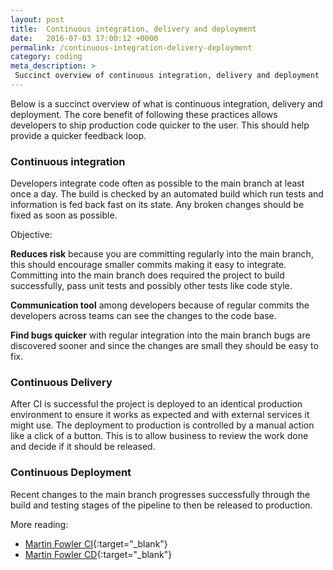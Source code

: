 ```yaml
---
layout: post
title:  Continuous integration, delivery and deployment
date:   2016-07-03 17:00:12 +0000
permalink: /continuous-integration-delivery-deployment
category: coding
meta_description: >
 Succinct overview of continuous integration, delivery and deployment
---
```


Below is a succinct overview of what is continuous integration, delivery and deployment. The core benefit of following these practices allows developers to ship production code quicker to the user. This should help provide a quicker feedback loop.

### Continuous integration

Developers integrate code often as possible to the main branch at least once a day. The build is checked by an automated build which run tests and information is fed back fast on its state. Any broken changes should be fixed as soon as possible. 

Objective:

**Reduces risk** because you are committing regularly into the main branch, this should encourage smaller commits making it easy to integrate. Committing into the main branch does required the project to build successfully, pass unit tests and possibly other tests like code style.

**Communication tool** among developers because of regular commits the developers across teams can see the changes to the code base.

**Find bugs quicker** with regular integration into the main branch bugs are discovered sooner and since the changes are small they should be easy to fix.

### Continuous Delivery

After CI is successful the project is deployed to an identical production environment to ensure it works as expected and with external services it might use. The deployment to production is controlled by a manual action like a click of a button. This is to allow business to review the work done and decide if it should be released.

### Continuous Deployment

Recent changes to the main branch progresses successfully through the build and testing stages of the pipeline to then be released to production.

More reading:

- [Martin Fowler CI](http://www.martinfowler.com/articles/continuousIntegration.html){:target="_blank"}
- [Martin Fowler CD](ttp://martinfowler.com/bliki/ContinuousDelivery.html){:target="_blank"}